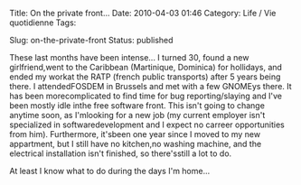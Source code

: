 Title: On the private front...
Date: 2010-04-03 01:46
Category: Life / Vie quotidienne
Tags:

Slug: on-the-private-front
Status: published

These last months have been intense... I turned 30, found a new girlfriend,went to the Caribbean (Martinique, Dominica) for hollidays, and ended my workat the RATP (french public transports) after 5 years being there. I attendedFOSDEM in Brussels and met with a few GNOMEys there. It has been morecomplicated to find time for bug reporting/slaying and I've been mostly idle inthe free software front. This isn't going to change anytime soon, as I'mlooking for a new job (my current employer isn't specialized in softwaredevelopment and I expect no carreer opportunities from him). Furthermore, it'sbeen one year since I moved to my new appartment, but I still have no kitchen,no washing machine, and the electrical installation isn't finished, so there'sstill a lot to do.

At least I know what to do during the days I'm home...
